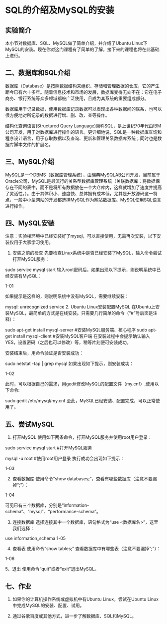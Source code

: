 # SQL的介绍及MySQL的安装
## 实验简介
本小节对数据库、SQL、MySQL做了简单介绍，并介绍了Ubuntu Linux下MySQL的安装。现在你对这门课程有了简单的了解，接下来的课程也将在此基础上进行。

## 二、数据库和SQL介绍
数据库（Database）是按照数据结构来组织、存储和管理数据的仓库，它的产生距今已有六十多年。随着信息技术和市场的发展，数据库变得无处不在：它在电子商务、银行系统等众多领域都被广泛使用，且成为其系统的重要组成部分。

数据库用于记录数据，使用数据库记录数据可以表现出各种数据间的联系，也可以很方便地对所记录的数据进行增、删、改、查等操作。

结构化查询语言(Structured Query Language)简称SQL，是上世纪70年代由IBM公司开发，用于对数据库进行操作的语言。更详细地说，SQL是一种数据库查询和程序设计语言，用于存取数据以及查询、更新和管理关系数据库系统；同时也是数据库脚本文件的扩展名。

## 三、MySQL介绍
MySQL是一个DBMS（数据库管理系统），由瑞典MySQLAB公司开发，目前属于Oracle公司，MySQL是最流行的关系型数据库管理系统（关联数据库：将数据保存在不同的表中，而不是将所有数据放在一个大仓库内，这样就增加了速度并提高了灵活性。）。由于其体积小、速度快、总体拥有成本低，尤其是开放源码这一特点，一般中小型网站的开发都选择MySQL作为网站数据库。MySQL使用SQL语言进行操作。

## 四、MySQL安装
注意：实验楼环境中已经安装好了mysql，可以直接使用，无需再次安装，以下安装仅用于大家学习使用。

1. 安装之前的检查
先要检查Linux系统中是否已经安装了MySQL，输入命令尝试打开MySQL服务：

sudo service mysql start
输入root密码后，如果出现以下提示，则说明系统中已经安装有MySQL：

1-01

如果提示是这样的，则说明系统中没有MySQL，需要继续安装：

mysql: unrecognized service
2. Ubuntu Linux安装配置MySQL
在Ubuntu上安装MySQL，最简单的方式是在线安装。只需要几行简单的命令（“#”号后面是注释）：

sudo apt-get install mysql-server     #安装MySQL服务端、核心程序
sudo apt-get install mysql-client          #安装MySQL客户端
在安装过程中会提示确认输入YES，设置密码（之后也可以修改）等，稍等片刻便可安装成功。

安装结束后，用命令验证是否安装成功：

sudo netstat -tap | grep mysql
如果出现如下提示，则安装成功：

1-02

此时，可以根据自己的需求，用gedit修改MySQL的配置文件（my.cnf）,使用以下命令:

sudo gedit /etc/mysql/my.cnf
至此，MySQL已经安装、配置完成，可以正常使用了。

## 五、尝试MySQL
1. 打开MySQL
使用如下两条命令，打开MySQL服务并使用root用户登录：

sudo service mysql start             #打开MySQL服务

mysql -u root                        #使用root用户登录
执行成功会出现如下提示：

1-03

2. 查看数据库
使用命令“show databases;”，查看有哪些数据库（注意不要漏掉“;”）：

1-04

可见已有三个数据库，分别是“information-schema”、“mysql”、“performance-schema”。

3. 连接数据库
选择连接其中一个数据库，语句格式为“use <数据库名>”，这里我们选择：

use information_schema
1-05

4. 查看表
使用命令“show tables;” 查看数据库中有哪些表（注意不要漏掉“;”）：

1-06

5、退出
使用命令“quit”或者“exit”退出MySQL。

## 七、作业
1. 如果你的计算机操作系统或虚拟机中有Ubuntu Linux，尝试在Ubuntu Linux中完成MySQL的安装、配置、试用。

2. 通过谷歌百度或其他方式，进一步了解数据库、SQL和MySQL。
